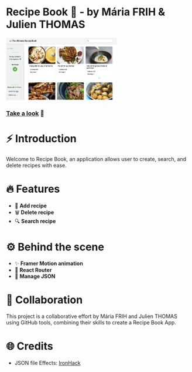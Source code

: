 # Recipe Book 🍴 - by Mária FRIH & Julien THOMAS

<a href="https://the-real-recipe-book-app.vercel.app/"><img src="./public/recipe-img.png" width="60%" /></a>

### [Take a look](https://the-real-recipe-book-app.vercel.app/) 🤤

# ⚡️ Introduction

Welcome to Recipe Book, an application allows user to create, search, and delete recipes with ease.

# 🔥 Features

- 🔖 **Add recipe**
- 🗑️ **Delete recipe**
- 🔍 **Search recipe**

# ⚙️ Behind the scene

- ✨ **Framer Motion animation**
- 🔀 **React Router**
- 📂 **Manage JSON**

# 🤝 Collaboration

This project is a collaborative effort by Mária FRIH and Julien THOMAS using GitHub tools, combining their skills to create a Recipe Book App.

# 🌐 Credits

- JSON file Effects: [IronHack](https://gist.github.com/ironhack-edu/da324ca23b03e614a8dc8d016296c7f1)

